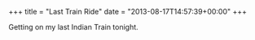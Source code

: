 +++
title = "Last Train Ride"
date = "2013-08-17T14:57:39+00:00"
+++

Getting on my last Indian Train tonight.
			